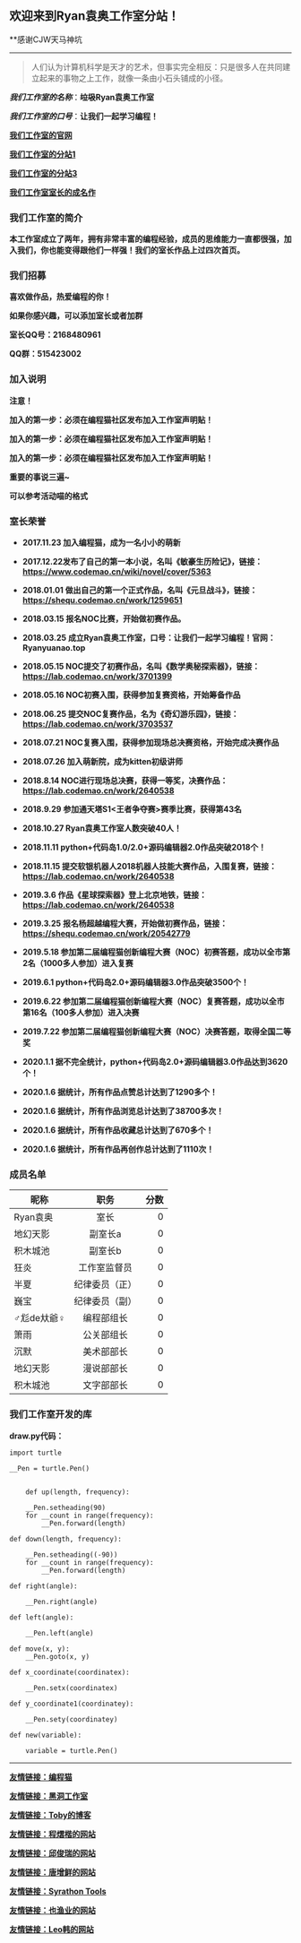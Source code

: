 ## 欢迎来到Ryan袁奥工作室分站！

**感谢CJW天马神坑

***

>人们认为计算机科学是天才的艺术，但事实完全相反：只是很多人在共同建立起来的事物之上工作，就像一条由小石头铺成的小径。

***我们工作室的名称***：**~~垃圾~~Ryan袁奥工作室**

***我们工作室的口号***：**让我们一起学习编程！**

**[我们工作室的官网](http://www.bianchengmao.icoc.bz/)**

**[我们工作室的分站1](http://ryanyuanao.sxl.cn/)**

**[我们工作室的分站3](http://ryanyuanao.top/)**

**[我们工作室室长的成名作](https://shequ.codemao.cn/work/2640538)**

### 我们工作室的简介

**本工作室成立了两年，拥有非常丰富的编程经验，成员的思维能力一直都很强，加入我们，你也能变得跟他们一样强！我们的室长作品上过四次首页。**

### 我们招募

**喜欢做作品，热爱编程的你！**

**如果你感兴趣，可以添加室长或者加群**

**室长QQ号：2168480961**

**QQ群：515423002**

### 加入说明

**注意！**

**加入的第一步：必须在编程猫社区发布加入工作室声明贴！**

**加入的第一步：必须在编程猫社区发布加入工作室声明贴！**

**加入的第一步：必须在编程猫社区发布加入工作室声明贴！**

**重要的事说三遍~**

**可以参考活动喵的格式**

### 室长荣誉

- **2017.11.23 加入编程猫，成为一名小小的萌新**

- **2017.12.22发布了自己的第一本小说，名叫《敏豪生历险记》，链接：https://www.codemao.cn/wiki/novel/cover/5363**

- **2018.01.01 做出自己的第一个正式作品，名叫《元旦战斗》，链接：https://shequ.codemao.cn/work/1259651**

- **2018.03.15 报名NOC比赛，开始做初赛作品。**

- **2018.03.25 成立Ryan袁奥工作室，口号：让我们一起学习编程！官网：Ryanyuanao.top**

- **2018.05.15 NOC提交了初赛作品，名叫《数学奥秘探索器》，链接：https://lab.codemao.cn/work/3701399**

- **2018.05.16 NOC初赛入围，获得参加复赛资格，开始筹备作品**

- **2018.06.25 提交NOC复赛作品，名为《奇幻游乐园》，链接：https://lab.codemao.cn/work/3703537**

- **2018.07.21 NOC复赛入围，获得参加现场总决赛资格，开始完成决赛作品**

- **2018.07.26 加入萌新院，成为kitten初级讲师**

- **2018.8.14 NOC进行现场总决赛，获得一等奖，决赛作品：https://lab.codemao.cn/work/2640538**

- **2018.9.29 参加通天塔S1<王者争夺赛>赛季比赛，获得第43名**

- **2018.10.27 Ryan袁奥工作室人数突破40人！**

- **2018.11.11 python+代码岛1.0/2.0+源码编辑器2.0作品突破2018个！**

- **2018.11.15 提交软银机器人2018机器人技能大赛作品，入围复赛，链接：https://lab.codemao.cn/work/2640538**

- **2019.3.6 作品《星球探索器》登上北京地铁，链接：https://lab.codemao.cn/work/2640538**

- **2019.3.25 报名杨超越编程大赛，开始做初赛作品，链接：https://shequ.codemao.cn/work/20542779**

- **2019.5.18 参加第二届编程猫创新编程大赛（NOC）初赛答题，成功以全市第2名（1000多人参加）进入复赛**

- **2019.6.1 python+代码岛2.0+源码编辑器3.0作品突破3500个！**

- **2019.6.22 参加第二届编程猫创新编程大赛（NOC）复赛答题，成功以全市第16名（100多人参加）进入决赛**

- **2019.7.22 参加第二届编程猫创新编程大赛（NOC）决赛答题，取得全国二等奖**

- **2020.1.1 据不完全统计，python+代码岛2.0+源码编辑器3.0作品达到3620个！**

- **2020.1.6 据统计，所有作品点赞总计达到了1290多个！**

- **2020.1.6 据统计，所有作品浏览总计达到了38700多次！**

- **2020.1.6 据统计，所有作品收藏总计达到了670多个！**

- **2020.1.6 据统计，所有作品再创作总计达到了1110次！**

### 成员名单

昵称|职务|分数
--|:--:|--:
Ryan袁奥|室长|0
地幻天影|副室长a|0
积木城池|副室长b|0
狂炎|工作室监督员|0
半夏|纪律委员（正）|0
巍宝|纪律委员（副）|0
♂尨de夶爺♀ |编程部组长|0
箫雨|公关部组长|0
沉默|美术部部长|0
地幻天影|漫说部部长|0
积木城池|文字部部长|0

### 我们工作室开发的库

**draw.py代码：**



    import turtle

    __Pen = turtle.Pen()


        def up(length, frequency):

        __Pen.setheading(90)
        for __count in range(frequency):
            __Pen.forward(length)

    def down(length, frequency):

        __Pen.setheading((-90))
        for __count in range(frequency):
            __Pen.forward(length)

    def right(angle):

        __Pen.right(angle)

    def left(angle):

        __Pen.left(angle)

    def move(x, y):
        __Pen.goto(x, y)

    def x_coordinate(coordinatex):

        __Pen.setx(coordinatex)

    def y_coordinate1(coordinatey):

        __Pen.sety(coordinatey)

    def new(variable):

        variable = turtle.Pen()

***

**[友情链接：编程猫](http://www.codemao.cn/)**

**[友情链接：黑洞工作室](http://h.bu40.com/)**

**[友情链接：Toby的博客](https://programertobylai.github.io/)**

**[友情链接：程熠楷的网站](https://bcmmc.github.io/)**

**[友情链接：邱俊瑞的网站](https://qiujunrui.github.io/)**

**[友情链接：唐增鲜的网站](https://tangzengxian.github.io/)**

**[友情链接：Syrathon Tools](https://tools.syrathon.com/)**

**[友情链接：也渔业的网站](https://ye-yu-ye.github.io/)**

**[友情链接：Leo韩的网站](https://leohan666.github.io/)**







